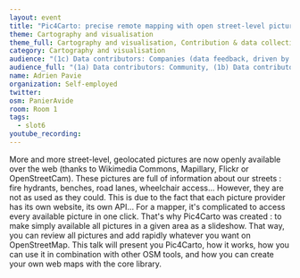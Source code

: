```yaml
---
layout: event
title: "Pic4Carto: precise remote mapping with open street-level pictures"
theme: Cartography and visualisation
theme_full: Cartography and visualisation, Contribution & data collection
category: Cartography and visualisation
audience: "(1c) Data contributors: Companies (data feedback, driven by need of data...)"
audience_full: "(1a) Data contributors: Community, (1b) Data contributors: Public administration (open data, data feedback...), (1c) Data contributors: Companies (data feedback, driven by need of data...), (2b) Data users: Non-profit and public service"
name: Adrien Pavie
organization: Self-employed
twitter: 
osm: PanierAvide
room: Room 1
tags:
  - slot6
youtube_recording: 
---
```

More and more street-level, geolocated pictures are now openly available over the web (thanks to Wikimedia Commons, Mapillary, Flickr or OpenStreetCam). These pictures are full of information about our streets : fire hydrants, benches, road lanes, wheelchair access... However, they are not as used as they could. This is due to the fact that each picture provider has its own website, its own API... For a mapper, it's complicated to access every available picture in one click. That's why Pic4Carto was created : to make simply available all pictures in a given area as a slideshow. That way, you can review all pictures and add rapidly whatever you want on OpenStreetMap. This talk will present you Pic4Carto, how it works, how you can use it in combination with other OSM tools, and how you can create your own web maps with the core library.

